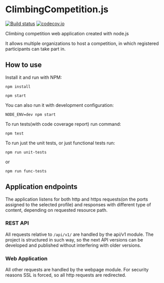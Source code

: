 # ClimbingCompetition.js
[![Build status](https://travis-ci.org/Zax37/ClimbingCompetition.js.svg?branch=master)](https://travis-ci.org/Zax37/ClimbingCompetition.js)
[![codecov.io](https://img.shields.io/codecov/c/github/Zax37/ClimbingCompetition.js.svg?style=flat-square)](https://codecov.io/github/Zax37/ClimbingCompetition.js?branch=master)

Climbing competition web application created with node.js

It allows multiple organizations to host a competition,
in which registered participants can take part in.

## How to use

Install it and run with NPM:

`npm install`

`npm start`

You can also run it with development configuration:

`NODE_ENV=dev npm start`

To run tests(with code coverage report) run command:

`npm test`

To run just the unit tests, or just functional tests run:

`npm run unit-tests`

or

`npm run func-tests`

## Application endpoints

The application listens for both http and https requests(on
the ports assigned to the selected profile) and responses
with different type of content, depending on requested resource
path.

### REST API

All requests relative to `/api/v1/` are handled by the api/v1
module. The project is structured in such way, so the next API
versions can be developed and published without interfering
with older versions.

### Web Application

All other requests are handled by the webpage module. For
security reasons SSL is forced, so all http requests
are redirected.